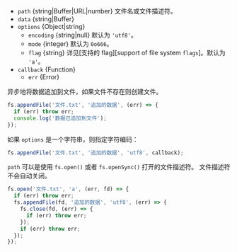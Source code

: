 <!-- YAML
added: v0.6.7
changes:
  - version: v10.0.0
    pr-url: https://github.com/nodejs/node/pull/12562
    description: The `callback` parameter is no longer optional. Not passing
                 it will throw a `TypeError` at runtime.
  - version: v7.0.0
    pr-url: https://github.com/nodejs/node/pull/7897
    description: The `callback` parameter is no longer optional. Not passing
                 it will emit a deprecation warning with id DEP0013.
  - version: v7.0.0
    pr-url: https://github.com/nodejs/node/pull/7831
    description: The passed `options` object will never be modified.
  - version: v5.0.0
    pr-url: https://github.com/nodejs/node/pull/3163
    description: The `file` parameter can be a file descriptor now.
-->

* `path` {string|Buffer|URL|number} 文件名或文件描述符。
* `data` {string|Buffer}
* `options` {Object|string}
  * `encoding` {string|null} 默认为 `'utf8'`。
  * `mode` {integer} 默认为 `0o666`。
  * `flag` {string} 详见[支持的 flag][support of file system `flags`]。默认为 `'a'`。
* `callback` {Function}
  * `err` {Error}

异步地将数据追加到文件，如果文件不存在则创建文件。

```js
fs.appendFile('文件.txt', '追加的数据', (err) => {
  if (err) throw err;
  console.log('数据已追加到文件');
});
```

如果 `options` 是一个字符串，则指定字符编码：

```js
fs.appendFile('文件.txt', '追加的数据', 'utf8', callback);
```

`path` 可以是使用 `fs.open()` 或者 `fs.openSync()` 打开的文件描述符。
文件描述符不会自动关闭。

```js
fs.open('文件.txt', 'a', (err, fd) => {
  if (err) throw err;
  fs.appendFile(fd, '追加的数据', 'utf8', (err) => {
    fs.close(fd, (err) => {
      if (err) throw err;
    });
    if (err) throw err;
  });
});
```


